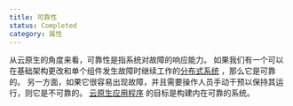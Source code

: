 ```yaml
---
title: 可靠性
status: Completed
category: 属性
---
```


从云原生的角度来看，可靠性是指系统对故障的响应能力。 如果我们有一个可以在基础架构更改和单个组件发生故障时继续工作的[分布式系统](/zh-cn/distributed-systems/) ，那么它是可靠的。 另一方面，如果它很容易出现故障，并且需要操作人员手动干预以保持其运行，则它是不可靠的。 [云原生应用程序](/zh-cn/cloud-native-apps/) 的目标是构建内在可靠的系统。
